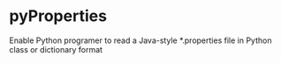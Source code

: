 # pyProperties
Enable Python programer to read a Java-style *.properties file in Python class or dictionary format
